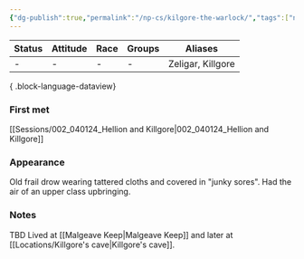 ```yaml
---
{"dg-publish":true,"permalink":"/np-cs/kilgore-the-warlock/","tags":["npc"],"dgShowBacklinks":true,"dgShowLocalGraph":true,"noteIcon":"npc","created":"2023-12-30T13:30:12.413+01:00","updated":"2024-01-18T10:46:04.734+01:00"}
---
```


| Status | Attitude | Race | Groups | Aliases           |
| ------ | -------- | ---- | ------ | ----------------- |
| \-     | \-       | \-   | \-     | Zeligar, Killgore |

{ .block-language-dataview}
### First met
[[Sessions/002_040124_Hellion and Killgore\|002_040124_Hellion and Killgore]]
### Appearance
Old frail drow wearing tattered cloths and covered in "junky sores". Had the air of an upper class upbringing.

### Notes
TBD
Lived at [[Malgeave Keep\|Malgeave Keep]] and later at [[Locations/Killgore's cave\|Killgore's cave]].
